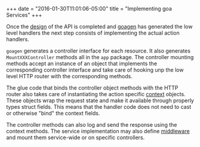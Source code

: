 +++
date = "2016-01-30T11:01:06-05:00"
title = "Implementing goa Services"
+++

Once the [design](../design/overview.html) of the API is completed and [goagen](goagen.html) has
generated the low level handlers the next step consists of implementing the actual action handlers.

`goagen` generates a controller interface for each resource. It also generates `MountXXXController`
methods all in the `app` package. The controller mounting methods accept an instance of an object
that implements the corresponding controller interface and take care of hooking unp the low level
HTTP router with the corresponding methods.

The glue code that binds the controller object methods with the HTTP router also takes care of
instantiating the action specific [context](context.html) objects. These objects wrap the request
state and make it available through properly types struct fields. This means that the handler code
does not need to cast or otherwise "bind" the context fields.

The controller methods can also log and send the response using the context methods. The service
implementation may also define [middleware](middleware.html) and mount them service-wide or on
specific controllers.
